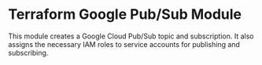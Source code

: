 # Terraform Google Pub/Sub Module

This module creates a Google Cloud Pub/Sub topic and subscription. It also assigns the necessary IAM roles to service accounts for publishing and subscribing.

<!-- ## Usage

```hcl
module "pubsub" {
  source            = "./terraform-google-pubsub"
  project_id        = "my-gcp-project"
  region            = "us-central1"
  topic_name        = "my-topic"
  subscription_name = "my-subscription"
  publisher_members = ["serviceAccount:my-publisher@my-project.iam.gserviceaccount.com"]
  subscriber_members = ["serviceAccount:my-subscriber@my-project.iam.gserviceaccount.com"]
  topic_labels      = {
    environment = "dev"
  }
} -->
